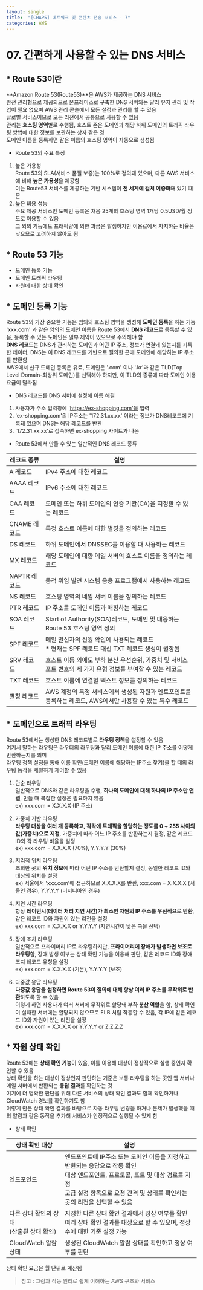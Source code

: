 ```yaml
---
layout: single
title:  "[CHAP5] 네트워크 및 콘텐츠 전송 서비스 - 7"
categories: AWS
---
```


# 07. 간편하게 사용할 수 있는 DNS 서비스

## * Route 53이란

**Amazon Route 53(Route53)**은 AWS가 제공하는 DNS 서비스  
완전 관리형으로 제공되므로 온프레미스로 구축한 DNS 서버와는 달리 유지 관리 및 작업이 필요 없으며 AWS 관리 콘솔에서 모든 설정과 관리를 할 수 있음  
글로벌 서비스이므로 모든 리전에서 공통으로 사용할 수 있음  
관리는 **호스팅 영역**별로 수행됨, 호스트 존은 도메인과 해당 하위 도메인의 트래픽 라우팅 방법에 대한 정보를 보관하는 상자 같은 것  
도메인 이름을 등록하면 같은 이름의 호스팅 영역이 자동으로 생성됨  

* Route 53의 주요 특징
1. 높은 가용성  
Route 53의 SLA(서비스 품질 보증)는 100%로 정의돼 있으며, 다른 AWS 서비스에 비해 **높은 가용성**을 제공함  
이는 Route53 서비스를 제공하는 기반 시스템이 **전 세계에 걸쳐 이중화**돼 있기 때문  
2. 높은 비용 성능  
주요 제공 서비스인 도메인 등록은 처음 25개의 호스팅 영역 1개당 0.5USD/월 정도로 이용할 수 있음  
그 외의 기능에도 프래픽량에 의한 과금은 발생하지만 이용료에서 차지하는 비율은 낮으므로 고려하지 않아도 됨  


## * Route 53 기능

- 도메인 등록 기능
- 도메인 트래픽 라우팅
- 자원에 대한 상태 확인


## * 도메인 등록 기능

Route 53의 가장 중요한 기능은 임의의 호스팅 영역을 생성해 **도메인 등록**을 하는 기능  
'xxx.com' 과 같은 임의의 도메인 이름을 Route 53에서 **DNS 레코드**로 등록할 수 있음, 등록할 수 있는 도메인은 일부 제약이 있으므로 주의해야 함  
**DNS 레코드**는 DNS가 관리하는 도메인과 어떤 IP 주소, 정보가 연결돼 있는지를 기록한 데이터, DNS는 이 DNS 레코드를 기반으로 질의한 곳에 도메인에 해당하는 IP 주소를 반환함  
AWS에서 신규 도메인 등록은 유료, 도메인은 '.com' 이나 '.kr'과 같은 TLD(Top Level Domain-최상위 도메인)를 선택해야 하지만, 이 TLD의 종류에 따라 도메인 이용 요금이 달라짐  

* DNS 레코드를 DNS 서버에 설정해 이름 해결
1. 사용자가 주소 입력창에 'https://ex-shopping.com'을 입력
2. 'ex-shopping.com'의 IP주소는 '172.31.xx.xx' 이라는 정보가 DNS레코드에 기록돼 있으며 DNS는 해당 레코드를 반환
3. '172.31.xx.xx'로 접속하면 ex-shopping 사이트가 나옴

* Route 53에서 만들 수 있는 일반적인 DNS 레코드 종류

|레코드 종류|설명|
|---|---|
|A 레코드|IPv4 주소에 대한 레코드|
|AAAA 레코드|IPv6 주소에 대한 레코드|
|CAA 레코드|도메인 또는 하위 도메인의 인증 기관(CA)을 지정할 수 있는 레코드|
|CNAME 레코드|특정 호스트 이름에 대한 별칭을 정의하는 레코드|
|DS 레코드|하위 도메인에서 DNSSEC를 이용할 때 사용하는 레코드|
|MX 레코드|해당 도메인에 대한 메일 서버의 호스트 이름을 정의하는 레코드|
|NAPTR 레코드|동적 위임 발견 시스템 응용 프로그램에서 사용하는 레코드|
|NS 레코드|호스팅 영역의 네임 서버 이름을 정의하는 레코드|
|PTR 레코드|IP 주소를 도메인 이름과 매핑하는 레코드|
|SOA 레코드|Start of Authority(SOA)레코드, 도메인 및 대응하는 Route 53 호스팅 영역 정의|
|SPF 레코드|메일 발신자의 신원 확인에 사용되는 레코드 <br> * 현재는 SPF 레코드 대신 TXT 레코드 생성이 권장됨|
|SRV 레코드|호스트 이름 외에도 부하 분산 우선순위, 가중치 및 서비스 포트 번호의 세 가지 유형 정보를 부여할 수 있는 레코드|
|TXT 레코드|호스트 이름에 연결할 텍스트 정보를 정의하는 레코드|
|별칭 레코드|AWS 계정의 특정 서비스에서 생성된 자원과 엔트포인트를 등록하는 레코드, AWS에서만 사용할 수 있는 특수 레코드|


## * 도메인으로 트래픽 라우팅

Route 53에서는 생성한 DNS 레코드별로 **라우팅 정책**을 설정할 수 있음  
여기서 말하는 라우팅은 라우터의 라우팅과 달리 도메인 이름에 대한 IP 주소를 어떻게 반환하는지를 의미  
라우팅 정책 설정을 통해 이름 확인(도메인 이름에 해당하는 IP주소 찾기)을 할 때의 라우팅 동작을 세밀하게 제어할 수 있음  

1. 단순 라우팅  
일반적으로 DNS와 같은 라우팅을 수행, **하나의 도메인에 대해 하나의 IP 주소만 연결**, 만들 때 복잡한 설정은 필요하지 않음  
ex) xxx.com = X.X.X.X (IP 주소)

2. 가중치 기반 라우팅  
**라우팅 대상을 여러 개 등록하고, 각각에 트래픽을 할당하는 정도를 0 ~ 255 사이의 값(가중치)으로 지정**, 가중치에 따라 어느 IP 주소를 반환하는지 결정, 같은 레코드 ID와 각 라우팅 비율을 설정  
ex) xxx.com = X.X.X.X (70%), Y.Y.Y.Y (30%)

3. 지리적 위치 라우팅  
조회한 곳의 **위치 정보**에 따라 어떤 IP 주소를 반환할지 결정, 동일한 레코드 ID와 대상의 위치를 설정  
ex) 서울에서 'xxx.com'에 접근하므로 X.X.X.X를 반환, xxx.com = X.X.X.X (서울인 경우), Y.Y.Y.Y (버지니아인 경우)

4. 지연 시간 라우팅  
항상 **레이턴시(데이터 처리 지연 시간)가 최소인 자원의 IP 주소를 우선적으로 반환**, 같은 레코드 ID와 자원이 있는 리전을 설정  
ex) xxx.com = X.X.X.X or Y.Y.Y.Y (지연시간이 낮은 쪽을 선택)

5. 장애 조치 라우팅  
일반적으로 프라이머리 IP로 라우팅하지만, **프라이머리에 장애가 발생하면 보조로 라우팅**함, 장애 발생 여부는 상태 확인 기능을 이용해 판단, 같은 레코드 ID와 장애 조치 레코드 유형을 설정  
ex) xxx.com = X.X.X.X (기본), Y.Y.Y.Y (보조)

6. 다중값 응답 라우팅  
**다중값 응답을 설정하면 Route 53이 질의에 대해 항상 여러 IP 주소를 무작위로 반환**하도록 할 수 있음  
이렇게 하면 사용자가 여러 서버에 무작위로 할당돼 **부하 분산 역할**을 함, 상태 확인이 실패한 서버에는 할당되지 않으므로 ELB 처럼 작동할 수 있음, 각 IP에 같은 레코드 ID와 자원이 있는 리전을 설정  
ex) xxx.com = X.X.X.X or Y.Y.Y.Y or Z.Z.Z.Z


## * 자원 상태 확인

Route 53에는 **상태 확인 기능**이 있음, 이를 이용해 대상이 정상적으로 실행 중인지 확인할 수 있음  
상태 확인을 하는 대상이 정상인지 판단하는 기준은 보통 라우팅을 하는 곳인 웹 서버나 메일 서버에서 반환되는 **응답 결과**를 확인하는 것  
여기에 더 명확한 판단을 위해 다른 서비스의 상태 확인 결과도 함께 확인하거나 CloudWatch 경보를 확인하기도 함  
이렇게 만든 상태 확인 결과를 바탕으로 자동 라우팅 변경을 하거나 문제가 발생했을 때의 알람과 같은 동작을 추가해 서비스가 안정적으로 실행될 수 있게 함  

* 상태 확인

|상태 확인 대상|설명|
|---|---|
|엔드포인드|엔드포인트에 IP주소 또는 도메인 이름을 지정하고 반환되는 응답으로 작동 확인 <br> 대상 엔드포인트, 프로토콜, 포트 및 대상 경로를 지정 <br> 고급 설정 항목으로 요청 간격 및 상태를 확인하는 곳의 리전을 선택할 수 있음|
|다른 상태 확인의 상태 <br> (산출된 상태 확인)|지정한 다른 상태 확인 결과에서 정상 여부를 확인 <br> 여러 상태 확인 결과를 대상으로 할 수 있으며, 정상 수에 대한 기준 설정 가능|
|CloudWatch 알람 상태|생성된 CloudWatch 알람 상태를 확인하고 정상 여부를 판단|

상태 확인 요금은 월 단위로 계산됨  


> 참고 : 그림과 작동 원리로 쉽게 이해하는 AWS 구조와 서비스